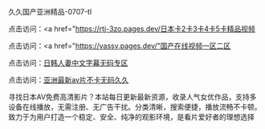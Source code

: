 
久久国产亚洲精品-0707-tl


点击访问：<a href="https://rtj-3zo.pages.dev/日本卡2卡3卡4卡5卡精品视频</a>

点击访问：<a href="https://vassv.pages.dev/"国产在线视频一区二区</a>

点击访问：<a href="https://tfda.pages.dev/">日韩人妻中文字幕无码专区</a>

点击访问：<a href="https://cfad.pages.dev/">亚洲最新av片不卡无码久久</a>

寻找日本AV免费高清影片？本站每日更新最新资源，收录人气女优作品，支持多设备在线播放，无需注册、无广告干扰。分类清晰，搜索便捷，播放流畅不卡顿。致力于为用户打造一个稳定、安全、纯净的观影环境，是看片爱好者的理想选择





<span style="display:none;">[Canonical link](）</span>
